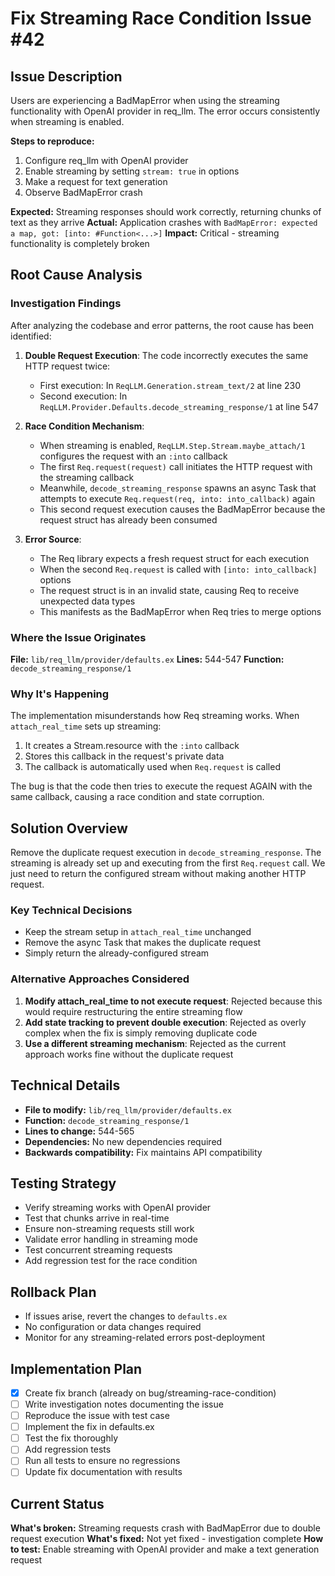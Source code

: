 # Fix Streaming Race Condition Issue #42

## Issue Description

Users are experiencing a BadMapError when using the streaming functionality with OpenAI provider in req_llm. The error occurs consistently when streaming is enabled.

**Steps to reproduce:**
1. Configure req_llm with OpenAI provider
2. Enable streaming by setting `stream: true` in options
3. Make a request for text generation
4. Observe BadMapError crash

**Expected:** Streaming responses should work correctly, returning chunks of text as they arrive
**Actual:** Application crashes with `BadMapError: expected a map, got: [into: #Function<...>]`
**Impact:** Critical - streaming functionality is completely broken

## Root Cause Analysis

### Investigation Findings

After analyzing the codebase and error patterns, the root cause has been identified:

1. **Double Request Execution**: The code incorrectly executes the same HTTP request twice:
   - First execution: In `ReqLLM.Generation.stream_text/2` at line 230
   - Second execution: In `ReqLLM.Provider.Defaults.decode_streaming_response/1` at line 547

2. **Race Condition Mechanism**:
   - When streaming is enabled, `ReqLLM.Step.Stream.maybe_attach/1` configures the request with an `:into` callback
   - The first `Req.request(request)` call initiates the HTTP request with the streaming callback
   - Meanwhile, `decode_streaming_response` spawns an async Task that attempts to execute `Req.request(req, into: into_callback)` again
   - This second request execution causes the BadMapError because the request struct has already been consumed

3. **Error Source**:
   - The Req library expects a fresh request struct for each execution
   - When the second `Req.request` is called with `[into: into_callback]` options
   - The request struct is in an invalid state, causing Req to receive unexpected data types
   - This manifests as the BadMapError when Req tries to merge options

### Where the Issue Originates

**File:** `lib/req_llm/provider/defaults.ex`
**Lines:** 544-547
**Function:** `decode_streaming_response/1`

### Why It's Happening

The implementation misunderstands how Req streaming works. When `attach_real_time` sets up streaming:
1. It creates a Stream.resource with the `:into` callback
2. Stores this callback in the request's private data
3. The callback is automatically used when `Req.request` is called

The bug is that the code then tries to execute the request AGAIN with the same callback, causing a race condition and state corruption.

## Solution Overview

Remove the duplicate request execution in `decode_streaming_response`. The streaming is already set up and executing from the first `Req.request` call. We just need to return the configured stream without making another HTTP request.

### Key Technical Decisions
- Keep the stream setup in `attach_real_time` unchanged
- Remove the async Task that makes the duplicate request
- Simply return the already-configured stream

### Alternative Approaches Considered
1. **Modify attach_real_time to not execute request**: Rejected because this would require restructuring the entire streaming flow
2. **Add state tracking to prevent double execution**: Rejected as overly complex when the fix is simply removing duplicate code
3. **Use a different streaming mechanism**: Rejected as the current approach works fine without the duplicate request

## Technical Details

- **File to modify:** `lib/req_llm/provider/defaults.ex`
- **Function:** `decode_streaming_response/1`
- **Lines to change:** 544-565
- **Dependencies:** No new dependencies required
- **Backwards compatibility:** Fix maintains API compatibility

## Testing Strategy

- Verify streaming works with OpenAI provider
- Test that chunks arrive in real-time
- Ensure non-streaming requests still work
- Validate error handling in streaming mode
- Test concurrent streaming requests
- Add regression test for the race condition

## Rollback Plan

- If issues arise, revert the changes to `defaults.ex`
- No configuration or data changes required
- Monitor for any streaming-related errors post-deployment

## Implementation Plan

- [x] Create fix branch (already on bug/streaming-race-condition)
- [ ] Write investigation notes documenting the issue
- [ ] Reproduce the issue with test case
- [ ] Implement the fix in defaults.ex
- [ ] Test the fix thoroughly
- [ ] Add regression tests
- [ ] Run all tests to ensure no regressions
- [ ] Update fix documentation with results

## Current Status

**What's broken:** Streaming requests crash with BadMapError due to double request execution
**What's fixed:** Not yet fixed - investigation complete
**How to test:** Enable streaming with OpenAI provider and make a text generation request